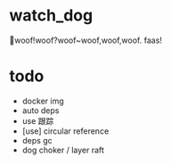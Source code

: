 # watch_dog
🐶woof!woof?woof~woof,woof,woof. faas!

# todo
- docker img
- auto deps
- use 跟踪
- [use] circular reference
- deps gc
- dog choker / layer raft
